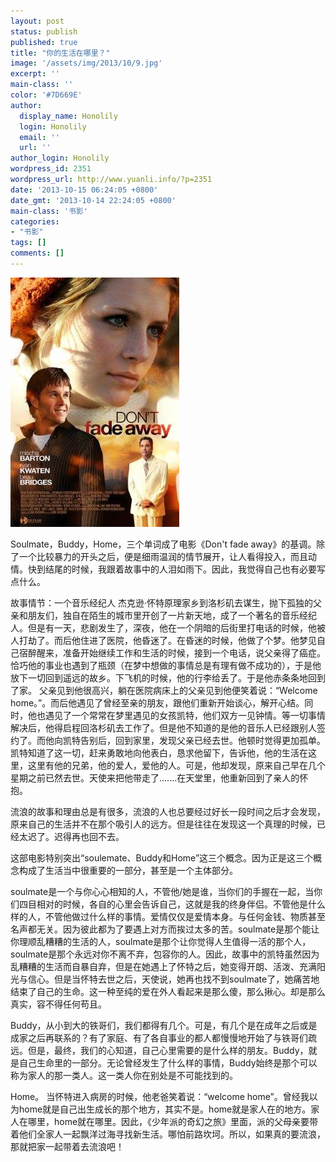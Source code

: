 ```yaml
---
layout: post
status: publish
published: true
title: "你的生活在哪里？"
image: '/assets/img/2013/10/9.jpg'
excerpt: ''
main-class: ''
color: '#7D669E'
author:
  display_name: Honolily
  login: Honolily
  email: ''
  url: ''
author_login: Honolily
wordpress_id: 2351
wordpress_url: http://www.yuanli.info/?p=2351
date: '2013-10-15 06:24:05 +0800'
date_gmt: '2013-10-14 22:24:05 +0800'
main-class: '书影'
categories:
- "书影"
tags: []
comments: []
---
```

![yuanli info image](/assets/img/2013/10/9.jpg "9")

Soulmate，Buddy，Home，三个单词成了电影《Don't fade away》的基调。除了一个比较暴力的开头之后，便是细雨温润的情节展开，让人看得投入，而且动情。快到结尾的时候，我跟着故事中的人泪如雨下。因此，我觉得自己也有必要写点什么。

故事情节：一个音乐经纪人 杰克逊&middot;怀特原理家乡到洛杉矶去谋生，抛下孤独的父亲和朋友们，独自在陌生的城市里开创了一片新天地，成了一个著名的音乐经纪人。但是有一天，悲剧发生了，深夜，他在一个阴暗的后街里打电话的时候，他被人打劫了。而后他住进了医院，他昏迷了。在昏迷的时候，他做了个梦。他梦见自己宿醉醒来，准备开始继续工作和生活的时候，接到一个电话，说父亲得了癌症。恰巧他的事业也遇到了瓶颈（在梦中想做的事情总是有理有做不成功的），于是他放下一切回到遥远的故乡。下飞机的时候，他的行李给丢了。于是他赤条条地回到了家。 父亲见到他很高兴，躺在医院病床上的父亲见到他便笑着说：&ldquo;Welcome home。&rdquo;。而后他遇见了曾经至亲的朋友，跟他们重新开始谈心，解开心结。同时，他也遇见了一个常常在梦里遇见的女孩凯特，他们双方一见钟情。等一切事情解决后，他得启程回洛杉矶去工作了。但是他不知道的是他的音乐人已经跟别人签约了。而他向凯特告别后，回到家里，发现父亲已经去世。他顿时觉得更加孤单。凯特知道了这一切，赶来勇敢地向他表白，恳求他留下，告诉他，他的生活在这里，这里有他的兄弟，他的爱人，爱他的人。可是，他却发现，原来自己早在几个星期之前已然去世。天使来把他带走了.......在天堂里，他重新回到了亲人的怀抱。

流浪的故事和理由总是有很多，流浪的人也总要经过好长一段时间之后才会发现，原来自己的生活并不在那个吸引人的远方。但是往往在发现这一个真理的时候，已经太迟了。迟得再也回不去。 

这部电影特别突出&ldquo;soulemate、Buddy和Home&rdquo;这三个概念。因为正是这三个概念构成了生活当中很重要的一部分，甚至是一个主体部分。

soulmate是一个与你心心相知的人，不管他/她是谁，当你们的手握在一起，当你们四目相对的时候，各自的心里会告诉自己，这就是我的终身伴侣。不管他是什么样的人，不管他做过什么样的事情。爱情仅仅是爱情本身。与任何金钱、物质甚至名声都无关。因为彼此都为了要遇上对方而挨过太多的苦。soulmate是那个能让你理顺乱糟糟的生活的人，soulmate是那个让你觉得人生值得一活的那个人，soulmate是那个永远对你不离不弃，包容你的人。因此，故事中的凯特虽然因为乱糟糟的生活而自暴自弃，但是在她遇上了怀特之后，她变得开朗、活泼、充满阳光与信心。但是当怀特去世之后，天使说，她再也找不到soulmate了，她痛苦地结束了自己的生命。这一种至纯的爱在外人看起来是那么傻，那么揪心。却是那么真实，容不得任何苟且。

Buddy，从小到大的铁哥们，我们都得有几个。可是，有几个是在成年之后或是成家之后再联系的？有了家庭、有了各自事业的都人都慢慢地开始了与铁哥们疏远。但是，最终，我们的心知道，自己心里需要的是什么样的朋友。Buddy，就是自己生命里的一部分。无论曾经发生了什么样的事情，Buddy始终是那个可以称为家人的那一类人。这一类人你在别处是不可能找到的。

Home。 当怀特进入病房的时候，他老爸笑着说：&ldquo;welcome home&rdquo;。曾经我以为home就是自己出生成长的那个地方，其实不是。home就是家人在的地方。家人在哪里，home就在哪里。因此，《少年派的奇幻之旅》里面，派的父母亲要带着他们全家人一起飘洋过海寻找新生活。哪怕前路坎坷。所以，如果真的要流浪，那就把家一起带着去流浪吧！


